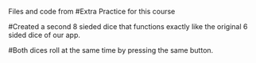 Files and code from
#Extra Practice for this course

#Created a second 8 sieded dice that functions exactly like the original 6 sided dice of our app.

#Both dices roll at the same time by pressing the same button.
